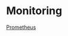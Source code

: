 # Monitoring

[Prometheus](Monitoring%2035a4dbd1431f4ba3b40addae49558877/Prometheus%2053df602ebedb45efafef2a53bb0aa37a.md)
